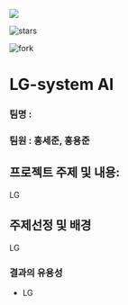 ![](https://img.shields.io/github/license/SEJUNHONG/LG-system-AI)

![stars](https://img.shields.io/github/stars/SEJUNHONG/LG-system-AI)

![fork](https://img.shields.io/github/forks/SEJUNHONG/LG-system-AI)

#  LG-system AI

### 팀명 : 

### 팀원 : 홍세준, 홍용준



## 프로젝트 주제 및 내용:

LG 



## 주제선정 및 배경

LG



### 결과의 유용성

- LG

